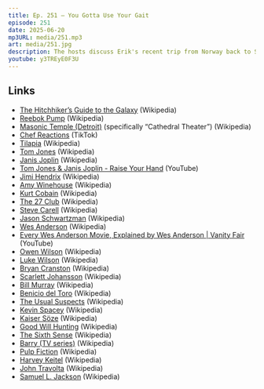 ```yaml
---
title: Ep. 251 – You Gotta Use Your Gait
episode: 251
date: 2025-06-20
mp3URL: media/251.mp3
art: media/251.jpg
description: The hosts discuss Erik's recent trip from Norway back to Spain and reflect on memorable dining experiences involving exotic foods like reindeer. They explore nostalgic elements, including Erik's memory of Reebok Pump shoes and Dennis' recollection of Janis Joplin and Tom Jones' collaboration. Erik delves into nerd culture references, specifically the significance of the number 42 from 'The Hitchhiker’s Guide to the Galaxy.' Dennis updates on his medical recovery journey, detailing the specifics of his new medical boot. The conversation shifts towards culinary delights, focusing on a unique preparation of tilapia, and reminisces about influential movies like 'The Usual Suspects.' They also touch on criminal justice reform and its societal role before pivoting to a detailed discussion about Donald Trump’s financial maneuvers and political strategies. They end with a light-hearted song about returning to a simpler time.
youtube: y3TREyE0F3U
---
```


## Links

- [The Hitchhiker’s Guide to the Galaxy](https://en.wikipedia.org/wiki/The_Hitchhiker's_Guide_to_the_Galaxy) (Wikipedia)
- [Reebok Pump](https://en.wikipedia.org/wiki/Reebok_Pump) (Wikipedia)
- [Masonic Temple (Detroit)](<https://en.wikipedia.org/wiki/Masonic_Temple_(Detroit,_Michigan)>) (specifically “Cathedral Theater”) (Wikipedia)
- [Chef Reactions](https://www.tiktok.com/@chefreactions?lang=en) (TikTok)
- [Tilapia](https://en.wikipedia.org/wiki/Tilapia) (Wikipedia)
- [Tom Jones](<https://en.wikipedia.org/wiki/Tom_Jones_(singer)>) (Wikipedia)
- [Janis Joplin](https://en.wikipedia.org/wiki/Janis_Joplin) (Wikipedia)
- [Tom Jones & Janis Joplin - Raise Your Hand](https://www.youtube.com/watch?v=mZmiefQ5y4U) (YouTube)
- [Jimi Hendrix](https://en.wikipedia.org/wiki/Jimi_Hendrix) (Wikipedia)
- [Amy Winehouse](https://en.wikipedia.org/wiki/Amy_Winehouse) (Wikipedia)
- [Kurt Cobain](https://en.wikipedia.org/wiki/Kurt_Cobain) (Wikipedia)
- [The 27 Club](https://en.wikipedia.org/wiki/27_Club) (Wikipedia)
- [Steve Carell](https://en.wikipedia.org/wiki/Steve_Carell) (Wikipedia)
- [Jason Schwartzman](https://en.wikipedia.org/wiki/Jason_Schwartzman) (Wikipedia)
- [Wes Anderson](https://en.wikipedia.org/wiki/Wes_Anderson) (Wikipedia)
- [Every Wes Anderson Movie, Explained by Wes Anderson | Vanity Fair](https://www.youtube.com/watch?v=NEOvfStFSvM) (YouTube)
- [Owen Wilson](https://en.wikipedia.org/wiki/Owen_Wilson) (Wikipedia)
- [Luke Wilson](https://en.wikipedia.org/wiki/Luke_Wilson) (Wikipedia)
- [Bryan Cranston](https://en.wikipedia.org/wiki/Bryan_Cranston) (Wikipedia)
- [Scarlett Johansson](https://en.wikipedia.org/wiki/Scarlett_Johansson) (Wikipedia)
- [Bill Murray](https://en.wikipedia.org/wiki/Bill_Murray) (Wikipedia)
- [Benicio del Toro](https://en.wikipedia.org/wiki/Benicio_del_Toro) (Wikipedia)
- [The Usual Suspects](https://en.wikipedia.org/wiki/The_Usual_Suspects) (Wikipedia)
- [Kevin Spacey](https://en.wikipedia.org/wiki/Kevin_Spacey) (Wikipedia)
- [Kaiser Söze](https://en.wikipedia.org/wiki/Kaiser_Söze) (Wikipedia)
- [Good Will Hunting](https://en.wikipedia.org/wiki/Good_Will_Hunting) (Wikipedia)
- [The Sixth Sense](https://en.wikipedia.org/wiki/The_Sixth_Sense) (Wikipedia)
- [Barry (TV series)](<https://en.wikipedia.org/wiki/Barry_(TV_series)>) (Wikipedia)
- [Pulp Fiction](https://en.wikipedia.org/wiki/Pulp_Fiction) (Wikipedia)
- [Harvey Keitel](https://en.wikipedia.org/wiki/Harvey_Keitel) (Wikipedia)
- [John Travolta](https://en.wikipedia.org/wiki/John_Travolta) (Wikipedia)
- [Samuel L. Jackson](https://en.wikipedia.org/wiki/Samuel_L._Jackson) (Wikipedia)
